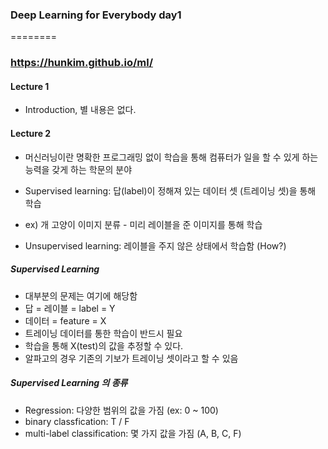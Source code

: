 ### Deep Learning for Everybody day1

========

### https://hunkim.github.io/ml/

#### Lecture 1 

* Introduction, 별 내용은 없다. 

#### Lecture 2

* 머신러닝이란 명확한 프로그래밍 없이 학습을 통해 컴퓨터가 일을 할 수 있게 하는 능력을 갖게 하는 학문의 분야 

* Supervised learning: 답(label)이 정해져 있는 데이터 셋 (트레이닝 셋)을 통해 학습
* ex) 개 고양이 이미지 분류 - 미리 레이블을 준 이미지를 통해 학습

* Unsupervised learning: 레이블을 주지 않은 상태에서 학습함 (How?)

##### Supervised Learning 

* 대부분의 문제는 여기에 해당함 
* 답 = 레이블 = label = Y 
* 데이터 = feature = X 
* 트레이닝 데이터를 통한 학습이 반드시 필요 
* 학습을 통해 X(test)의 값을 추정할 수 있다. 
* 알파고의 경우 기존의 기보가 트레이닝 셋이라고 할 수 있음 

##### Supervised Learning 의 종류 
* Regression: 다양한 범위의 값을 가짐 (ex: 0 ~ 100) 
* binary classfication: T / F 
* multi-label classification: 몇 가지 값을 가짐 (A, B, C, F)
